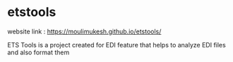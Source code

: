 # etstools
website link : https://moulimukesh.github.io/etstools/

ETS Tools is a project created for EDI feature that helps to analyze EDI files and also format them 
